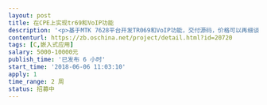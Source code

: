 ```yaml
---                
layout: post       
title: 在CPE上实现tr69和VoIP功能           
description: '<p>基于MTK 7628平台开发TR069和VoIP功能，交付源码，价格可以再细谈。</p>'     
contenturl: https://zb.oschina.net/project/detail.html?id=20720      
tags: [C,嵌入式应用]            
salary: 5000-10000元          
publish_time: '已发布 6 小时'         
start_time: '2018-06-06 11:03:10'           
apply: 1                   
time_range: 2 周              
status: 招募中                  
---                 
```

